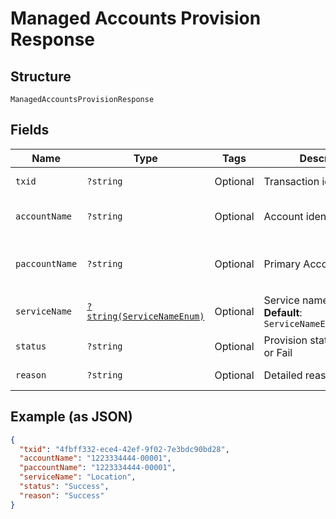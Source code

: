 
# Managed Accounts Provision Response

## Structure

`ManagedAccountsProvisionResponse`

## Fields

| Name | Type | Tags | Description | Getter | Setter |
|  --- | --- | --- | --- | --- | --- |
| `txid` | `?string` | Optional | Transaction identifier | getTxid(): ?string | setTxid(?string txid): void |
| `accountName` | `?string` | Optional | Account identifier | getAccountName(): ?string | setAccountName(?string accountName): void |
| `paccountName` | `?string` | Optional | Primary Account identifier | getPaccountName(): ?string | setPaccountName(?string paccountName): void |
| `serviceName` | [`?string(ServiceNameEnum)`](../../doc/models/service-name-enum.md) | Optional | Service name<br>**Default**: `ServiceNameEnum::LOCATION` | getServiceName(): ?string | setServiceName(?string serviceName): void |
| `status` | `?string` | Optional | Provision status. Success or Fail | getStatus(): ?string | setStatus(?string status): void |
| `reason` | `?string` | Optional | Detailed reason | getReason(): ?string | setReason(?string reason): void |

## Example (as JSON)

```json
{
  "txid": "4fbff332-ece4-42ef-9f02-7e3bdc90bd28",
  "accountName": "1223334444-00001",
  "paccountName": "1223334444-00001",
  "serviceName": "Location",
  "status": "Success",
  "reason": "Success"
}
```

